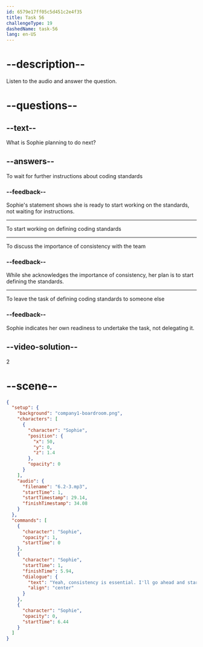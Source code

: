 ```yaml
---
id: 6579e17ff05c5d451c2e4f35
title: Task 56
challengeType: 19
dashedName: task-56
lang: en-US
---
```


<!-- (Audio) Sophie: Yeah, consistency is essential. I'll go ahead and start with defining those coding standards. -->

# --description--

Listen to the audio and answer the question.

# --questions--

## --text--

What is Sophie planning to do next?

## --answers--

To wait for further instructions about coding standards

### --feedback--

Sophie's statement shows she is ready to start working on the standards, not waiting for instructions.

---

To start working on defining coding standards

---

To discuss the importance of consistency with the team

### --feedback--

While she acknowledges the importance of consistency, her plan is to start defining the standards.

---

To leave the task of defining coding standards to someone else

### --feedback--

Sophie indicates her own readiness to undertake the task, not delegating it.

## --video-solution--

2

# --scene--

```json
{
  "setup": {
    "background": "company1-boardroom.png",
    "characters": [
      {
        "character": "Sophie",
        "position": {
          "x": 50,
          "y": 0,
          "z": 1.4
        },
        "opacity": 0
      }
    ],
    "audio": {
      "filename": "6.2-3.mp3",
      "startTime": 1,
      "startTimestamp": 29.14,
      "finishTimestamp": 34.08
    }
  },
  "commands": [
    {
      "character": "Sophie",
      "opacity": 1,
      "startTime": 0
    },
    {
      "character": "Sophie",
      "startTime": 1,
      "finishTime": 5.94,
      "dialogue": {
        "text": "Yeah, consistency is essential. I'll go ahead and start with defining those coding standards.",
        "align": "center"
      }
    },
    {
      "character": "Sophie",
      "opacity": 0,
      "startTime": 6.44
    }
  ]
}
```
